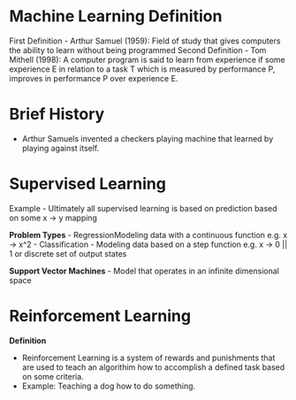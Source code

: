 # Machine Learning Definition
First Definition - Arthur Samuel (1959): Field of study that gives computers the ability to learn without being programmed
Second Definition - Tom Mithell (1998): A computer program is said to learn from experience if some experience E in relation to a task T which is measured by performance P, improves in performance P over experience E.

# Brief History
- Arthur Samuels invented a checkers playing machine that learned by playing against itself.

# Supervised Learning
Example
    - Ultimately all supervised learning is based on prediction based on some x -> y mapping

**Problem Types**
    - RegressionModeling data with a continuous function e.g. x -> x^2
    - Classification
      - Modeling data based on a step function e.g. x -> 0 || 1 or discrete set of output states

**Support Vector Machines**
    - Model that operates in an infinite dimensional space

# Reinforcement Learning
**Definition**
- Reinforcement Learning is a system of rewards and punishments that are used to teach an algorithim how to accomplish a defined task based on some criteria.
- Example: Teaching a dog how to do something.
